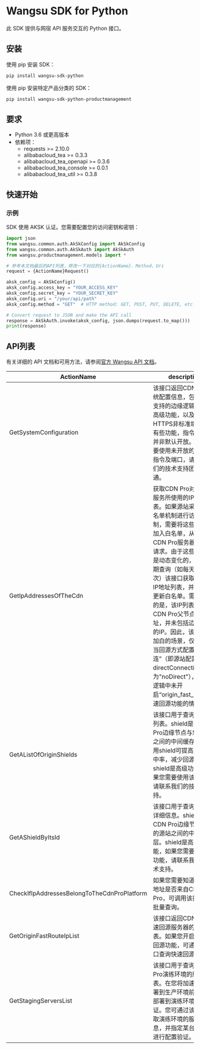 # Wangsu SDK for Python

此 SDK 提供与网宿 API 服务交互的 Python 接口。

## 安装

使用 pip 安装 SDK：

```bash
pip install wangsu-sdk-python
```
使用 pip 安装特定产品分类的 SDK：

```bash
pip install wangsu-sdk-python-productmanagement
```


## 要求

- Python 3.6 或更高版本
- 依赖项：
  - requests >= 2.10.0
  - alibabacloud_tea >= 0.3.3
  - alibabacloud_tea_openapi >= 0.3.6
  - alibabacloud_tea_console >= 0.0.1
  - alibabacloud_tea_util >= 0.3.8

## 快速开始

### 示例

SDK 使用 AKSK 认证。您需要配置您的访问密钥和密钥：

```python
import json
from wangsu.common.auth.AkSkConfig import AkSkConfig
from wangsu.common.auth.AkSkAuth import AkSkAuth
from wangsu.productmanagement.models import *

# 参考本文档最后的API列表，修改一下对应的{ActionName}、Method、Uri
request = {ActionName}Request()

aksk_config = AkSkConfig()
aksk_config.access_key = "YOUR_ACCESS_KEY"
aksk_config.secret_key = "YOUR_SECRET_KEY"
aksk_config.uri = "/your/api/path"
aksk_config.method = "GET"  # HTTP method: GET, POST, PUT, DELETE, etc.

# Convert request to JSON and make the API call
response = AkSkAuth.invoke(aksk_config, json.dumps(request.to_map()))
print(response)

```


## API列表
有关详细的 API 文档和可用方法，请参阅[官方 Wangsu API 文档](https://www.wangsu.com/document/api-doc/Overview?productType=all)。

| ActionName | description | client_methods | uri |
| --- | --- | --- | --- |
| GetSystemConfiguration | 该接口返回CDN Pro系统配置信息，包括系统支持的边缘逻辑指令，高级功能，以及HTTP, HTTPS非标准端口等。有些功能，指令及端口并非默认开放。如果需要使用未开放的功能，指令及端口，请联系我们的技术支持团队开通。 | GET | /cdn/systemConfigs |
| GetIpAddressesOfTheCdn | 获取CDN Pro对外提供服务所使用的IP地址列表。如果源站采用了白名单机制进行访问控制，需要将这些IP地址加入白名单，从而允许CDN Pro服务器的回源请求。由于这些IP地址是动态变化的，建议定期查询（如每天查询一次）该接口获取最新的IP地址列表，并相应地更新白名单。需要注意的是，该IP列表仅包含CDN Pro父节点的IP地址，并未包括边缘节点的IP。因此，该回源IP加白的场景，仅适用于当回源方式配置了“不直连”（即源站配置中directConnection取值为"noDirect"），且边缘逻辑中未开启“origin_fast_route”快速回源功能的情况。 | GET | /cdn/publicIpList |
| GetAListOfOriginShields | 该接口用于查询shield列表。shield是CDN Pro边缘节点与您的源站之间的中间缓存层。使用shield可提高缓存命中率，减少回源流量。shield是高级功能，如果您需要使用该功能，请联系我们的技术支持。 | GET | /cdn/shields |
| GetAShieldByItsId | 该接口用于查询shield详细信息。shield是CDN Pro边缘节点与您的源站之间的中间缓存层。shield是高级功能，如果您需要使用该功能，请联系我们的技术支持。 | GET | /cdn/shields/* |
| CheckIfIpAddressesBelongToTheCdnProPlatform | 如果您需要知道某些IP地址是否来自CDN Pro，可调用该接口进行批量查询。 | POST | /ngadmin/ipDetails |
| GetOriginFastRouteIpList | 该接口返回CDN Pro快速回源服务器的IP列表。如果您开启了快速回源功能，可通过该接口查询快速回源IP。 | GET | /cdn/originFastRouteIpList |
| GetStagingServersList | 该接口用于查询CDN Pro演练环境的服务器列表。在您将加速项目部署到生产环境前，可先部署到演练环境进行验证。您可通过该接口获取演练环境的服务器信息，并指定某台服务器进行配置验证。 | GET | /cdn/stagingServers |